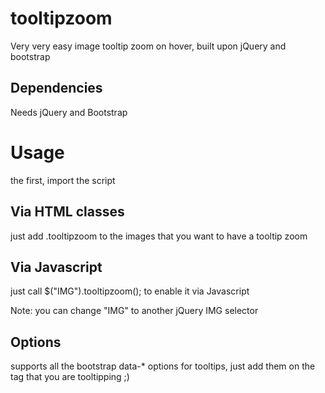 # tooltipzoom
Very very easy image tooltip zoom on hover, built upon jQuery and bootstrap

## Dependencies
Needs jQuery and Bootstrap

# Usage
the first, import the script

## Via HTML classes
just add .tooltipzoom to the images that you want to have a tooltip zoom

## Via Javascript
just call $("IMG").tooltipzoom(); to enable it via Javascript

Note: you can change "IMG" to another jQuery IMG selector

## Options
supports all the bootstrap data-* options for tooltips, just add them on the <img> tag that you are tooltipping ;)
